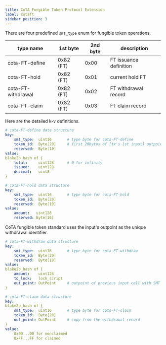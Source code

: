 ```yaml
---
title: CoTA Fungible Token Protocol Extension
label: cotaft
sidebar_position: 3
---
```


There are four predefined `smt_type` enum for fungible token operations. 

| type name | 1st byte | 2nd byte | description |
|--|--|--|--|
| cota-FT-define | 0x82 (FT) | 0x00 | FT issuance definition |
| cota-FT-hold | 0x82 (FT) | 0x01 | current hold FT |
| cota-FT-withdrawal | 0x82 (FT) | 0x02 | FT withdrawal record |
| cota-FT-claim | 0x82 (FT) | 0x03 | FT claim record |

Here are the detailed k-v definitions.

```yaml
# cota-FT-define data structure
key:	    
	smt_type:  uint16       # type byte for cota-FT-define
    token_id:  Byte[20]     # first 20bytes of [tx's 1st input] outpoint hash
    reserved:  Byte[10] 
value:
blake2b_hash of {
	total:     uint128      # 0 for infinity
	issued:    uint128
    decimal:   uint8
}

# cota-FT-hold data structure
key:
	smt_type:  uint16       # type byte for cota-FT-hold
    token_id:  Byte[20]    
	reserved:  Byte[10] 
value:
	amount:   uint128
	reserved: Byte[16]
```

CoTA fungible token standard uses the input's outpoint as the unique withdrawal identifier.

```yaml
# cota-FT-withdraw data structure
key:
	smt_type:  uint16       # type byte for cota-FT-withdraw
    token_id:  Byte[20]
    reserved:  Byte[10] 
value:
blake2b_hash of {
    amount:    uint128
    to_lock:   lock_script
    out_point: OutPoint     # outpoint of previous input cell with SMT
}

# cota-FT-claim data structure
key: 
blake2b_hash of {
    smt_type:  uint16       # type byte for cota-FT-claim
    token_id:  Byte[20]
    out_point: OutPoint     # copy from the withdrawal record
}
value:
    0x00...00 for nonclaimed
    0xFF...FF for claimed
```